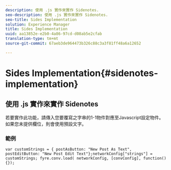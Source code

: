 ```yaml
---
description: 使用 .js 實作來實作 Sidenotes.
seo-description: 使用 .js 實作來實作 Sidenotes.
seo-title: Sides Implementation
solution: Experience Manager
title: Sides Implementation
uuid: aa13852e-e2b0-4a86-97cd-d08ab5e2cfab
translation-type: tm+mt
source-git-commit: 67aeb3de964473b326c88c3a3f81ff48a6a12652

---
```



# Sides Implementation{#sidenotes-implementation}

## 使用 .js 實作來實作 Sidenotes

若要實作此功能，請傳入您要覆寫之字串的1-1物件對應至Javascript設定物件。 如果您未提供欄位，則會使用預設文字。

### 範例

```
var customStrings = { postAsButton: "New Post As Text", postEditButton: "New Post Edit Text"};networkConfig["strings"] = customStrings; fyre.conv.load( networkConfig, [convConfig], function(){});
```
